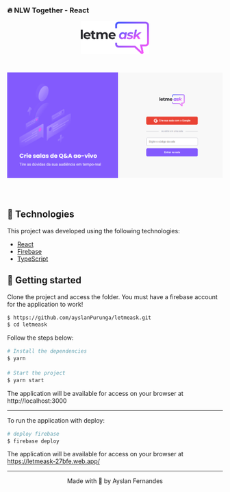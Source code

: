 ### 🔥 NLW Together - React 

<p align="center">
  <img alt="Letmeask" src=".github/logo-git.svg" width="160px">
</p>

<h1 align="center">
    <img alt="Letmeask" title="Letmeask" src=".github/letmeask.png" />
</h1>

<br>

## 🧪 Technologies

This project was developed using the following technologies:

- [React](https://reactjs.org)
- [Firebase](https://firebase.google.com/)
- [TypeScript](https://www.typescriptlang.org/)

## 🚀 Getting started

Clone the project and access the folder. You must have a firebase account for the application to work!

```bash
$ https://github.com/ayslanPurunga/letmeask.git
$ cd letmeask
```

Follow the steps below:
```bash
# Install the dependencies
$ yarn

# Start the project
$ yarn start
```
The application will be available for access on your browser at http://localhost:3000

---

To run the application with deploy: 
```bash
# deploy firebase
$ firebase deploy 
```
The application will be available for access on your browser at https://letmeask-27bfe.web.app/

---

<p align="center">Made with 💜 by Ayslan Fernandes</p>